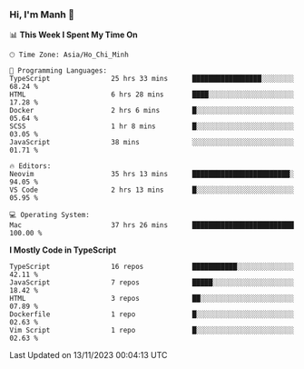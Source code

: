 ### Hi, I'm Manh 👋

<!--START_SECTION:waka-->
📊 **This Week I Spent My Time On** 

```text
🕑︎ Time Zone: Asia/Ho_Chi_Minh

💬 Programming Languages: 
TypeScript               25 hrs 33 mins      █████████████████░░░░░░░░   68.24 % 
HTML                     6 hrs 28 mins       ████░░░░░░░░░░░░░░░░░░░░░   17.28 % 
Docker                   2 hrs 6 mins        █░░░░░░░░░░░░░░░░░░░░░░░░   05.64 % 
SCSS                     1 hr 8 mins         █░░░░░░░░░░░░░░░░░░░░░░░░   03.05 % 
JavaScript               38 mins             ░░░░░░░░░░░░░░░░░░░░░░░░░   01.71 % 

🔥 Editors: 
Neovim                   35 hrs 13 mins      ████████████████████████░   94.05 % 
VS Code                  2 hrs 13 mins       █░░░░░░░░░░░░░░░░░░░░░░░░   05.95 % 

💻 Operating System: 
Mac                      37 hrs 26 mins      █████████████████████████   100.00 % 
```

**I Mostly Code in TypeScript** 

```text
TypeScript               16 repos            ███████████░░░░░░░░░░░░░░   42.11 % 
JavaScript               7 repos             █████░░░░░░░░░░░░░░░░░░░░   18.42 % 
HTML                     3 repos             ██░░░░░░░░░░░░░░░░░░░░░░░   07.89 % 
Dockerfile               1 repo              █░░░░░░░░░░░░░░░░░░░░░░░░   02.63 % 
Vim Script               1 repo              █░░░░░░░░░░░░░░░░░░░░░░░░   02.63 % 
```




 Last Updated on 13/11/2023 00:04:13 UTC
<!--END_SECTION:waka-->
